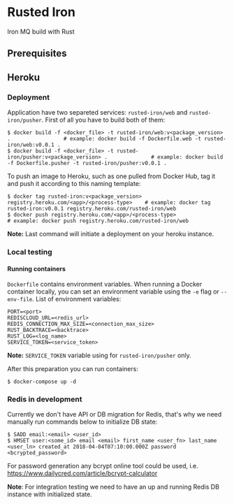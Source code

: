 # Rusted Iron

Iron MQ build with Rust

## Prerequisites

## Heroku

### Deployment
Application have two separeted services: `rusted-iron/web` and `rusted-iron/pusher`.
First of all you have to build both of them:
```
$ docker build -f <docker_file> -t rusted-iron/web:v<package_version> .                 # example: docker build -f Dockerfile.web -t rusted-iron/web:v0.0.1 .
$ docker build -f <docker_file> -t rusted-iron/pusher:v<package_version> .              # example: docker build -f Dockerfile.pusher -t rusted-iron/pusher:v0.0.1 .
```
To push an image to Heroku, such as one pulled from Docker Hub, tag it and push it according to this naming template:
```
$ docker tag rusted-iron:v<package_version> registry.heroku.com/<app>/<process-type>    # example: docker tag rusted-iron:v0.0.1 registry.heroku.com/rusted-iron/web
$ docker push registry.heroku.com/<app>/<process-type>                                  # example: docker push registry.heroku.com/rusted-iron/web
```

**Note:** Last command will initiate a deployment on your heroku instance.


### Local testing
#### Running containers
`Dockerfile` contains environment variables.
When running a Docker container locally, you can set an environment variable using the `-e` flag or `--env-file`.
List of environment variables:
```
PORT=<port>
REDISCLOUD_URL=<redis_url>
REDIS_CONNECTION_MAX_SIZE=<connection_max_size>
RUST_BACKTRACE=<backtrace>
RUST_LOG=<log_name>
SERVICE_TOKEN=<service_token>
```
**Note:** `SERVICE_TOKEN` variable using for `rusted-iron/pusher` only.

After this preparation you can run containers:
```
$ docker-compose up -d
```

### Redis in development
Currently we don't have API or DB migration for Redis, that's why we need manually run commands below to initialize DB state:
```
$ SADD email:<email> <user_id>
$ HMSET user:<some_id> email <email> first_name <user_fn> last_name <user_ln> created_at 2018-04-04T07:10:00.000Z password <bcrypted_password>
```
For password generation any bcrypt online tool could be used, i.e. https://www.dailycred.com/article/bcrypt-calculator

**Note**: For integration testing we need to have an up and running Redis DB instance with initialized state.
